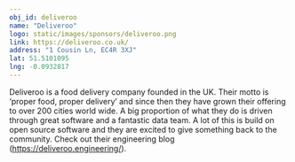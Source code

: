 ```yaml
---
obj_id: deliveroo
name: "Deliveroo"
logo: static/images/sponsors/deliveroo.png
link: https://deliveroo.co.uk/
address: "1 Cousin Ln, EC4R 3XJ"
lat: 51.5101095
lng: -0.0932817
---
```


Deliveroo is a food delivery company founded in the UK. Their motto is ‘proper food, proper delivery’ and since then they have grown their offering to over 200 cities world wide. A big proportion of what they do is driven through great software and a fantastic data team. A lot of this is build on open source software and they are excited to give something back to the community. Check out their engineering blog (https://deliveroo.engineering/).
